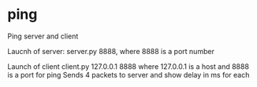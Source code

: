 # ping
Ping server and client

Laucnh of server:
server.py 8888,
where 8888 is a port number

Launch of client
client.py 127.0.0.1 8888
where 127.0.0.1 is a host and 8888 is a port for ping
Sends 4 packets to server and show delay in ms for each
